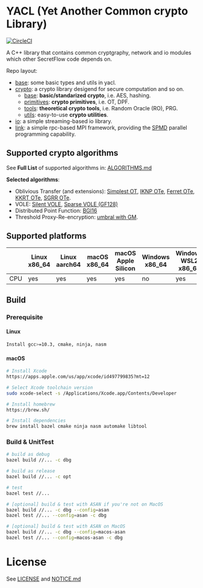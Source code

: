 # YACL (Yet Another Common crypto Library)

[![CircleCI](https://dl.circleci.com/status-badge/img/gh/secretflow/yacl/tree/main.svg?style=svg)](https://dl.circleci.com/status-badge/redirect/gh/secretflow/yacl/tree/main)

A C++ library that contains common cryptgraphy, network and io modules which other SecretFlow code depends on.

Repo layout:

- [base](yacl/base/): some basic types and utils in yacl.
- [crypto](yacl/crypto/): a crypto library desigend for secure computation and so on.
  - [base](yacl/crypto/base): **basic/standarized crypto**, i.e. AES, hashing.
  - [primitives](yacl/crypto/primitives/): **crypto primitives**, i.e. OT, DPF.
  - [tools](yacl/crypto/tools/): **theoretical crypto tools**, i.e. Random Oracle (RO), PRG.
  - [utils](yacl/crypto/utils/): easy-to-use **crypto utilities**.
- [io](yacl/io/): a simple streaming-based io library.
- [link](yacl/link/): a simple rpc-based MPI framework, providing the [SPMD](https://en.wikipedia.org/wiki/SPMD) parallel programming capability.

## Supported crypto algorithms

See **Full List** of supported algorithms in: [ALGORITHMS.md](ALGORITHMS.md)

**Selected algorithms**:

- Oblivious Transfer (and extensions): [Simplest OT](https://eprint.iacr.org/2015/267.pdf), [IKNP OTe](https://www.iacr.org/archive/crypto2003/27290145/27290145.pdf), [Ferret OTe](https://eprint.iacr.org/2020/924), [KKRT OTe](https://eprint.iacr.org/2016/799.pdf), [SGRR OTe](https://eprint.iacr.org/2019/1084.pdf).
- VOLE: [Silent VOLE](https://eprint.iacr.org/2019/1159.pdf), [Sparse VOLE (GF128)](https://eprint.iacr.org/2019/1084.pdf)
- Distributed Point Function: [BGI16](https://eprint.iacr.org/2018/707.pdf)
- Threshold Proxy-Re-encryption: [umbral with GM](https://github.com/nucypher/umbral-doc/blob/master/umbral-doc.pdf).

## Supported platforms

|     | Linux x86_64 | Linux aarch64 | macOS x86_64 | macOS Apple Silicon | Windows x86_64 | Windows WSL2 x86_64 |
|-----|--------------|---------------|--------------|---------------------|----------------|---------------------|
| CPU | yes          | yes           | yes          | yes                 | no             | yes                 |

## Build

### Prerequisite

#### Linux
```sh
Install gcc>=10.3, cmake, ninja, nasm
```

#### macOS
```sh
# Install Xcode
https://apps.apple.com/us/app/xcode/id497799835?mt=12

# Select Xcode toolchain version
sudo xcode-select -s /Applications/Xcode.app/Contents/Developer

# Install homebrew
https://brew.sh/

# Install dependencies
brew install bazel cmake ninja nasm automake libtool
```

### Build & UnitTest
``` sh
# build as debug
bazel build //... -c dbg

# build as release
bazel build //... -c opt

# test
bazel test //...

# [optional] build & test with ASAN if you're not on MacOS
bazel build //... -c dbg --config=asan
bazel test //... --config=asan -c dbg

# [optional] build & test with ASAN on MacOS
bazel build //... -c dbg --config=macos-asan
bazel test //... --config=macos-asan -c dbg
```

# License

See [LICENSE](LICENSE) and [NOTICE.md](NOTICE.md)
